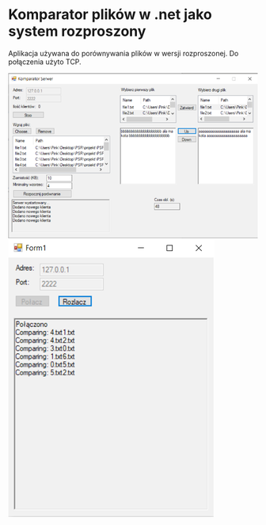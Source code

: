 # Komparator plików w .net jako system rozproszony

Aplikacja używana do porównywania plików w wersji rozproszonej. Do połączenia użyto TCP.

![Screen1](</screenshots/screen_1.png>)
![Screen2](</screenshots/screen_2.png>)

